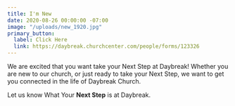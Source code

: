 ```yaml
---
title: I'm New
date: 2020-08-26 00:00:00 -07:00
image: "/uploads/new_1920.jpg"
primary_button:
  label: Click Here
  link: https://daybreak.churchcenter.com/people/forms/123326
---
```


We are excited that you want take your Next Step at Daybreak!  Whether you are new to our church, or just ready to take your Next Step, we want to get you connected in the life of Daybreak Church. 
 
Let us know What Your **Next Step** is at Daybreak. 

